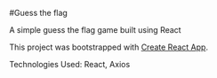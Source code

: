 #Guess the flag

A simple guess the flag game built using React

This project was bootstrapped with [Create React App](https://github.com/facebook/create-react-app).

Technologies Used: React, Axios
